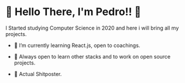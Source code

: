 <h1>👋 Hello There, I'm Pedro!! 🙌</h1>

I Started studying Computer Science in 2020 and here i will bring all my projects.

- 🌱 I’m currently learning React.js, open to coachings. 
  
- 🧰 Always open to learn other stacks and to work on open source projects.

- 💩 Actual Shitposter.

